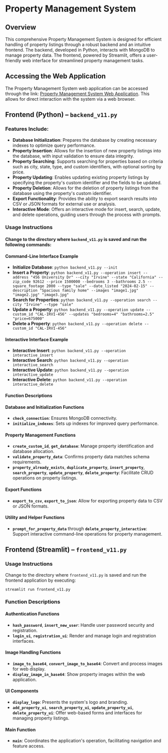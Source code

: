 # Property Management System

## Overview

This comprehensive Property Management System is designed for efficient handling of property listings through a robust backend and an intuitive frontend. The backend, developed in Python, interacts with MongoDB to manage property data. The frontend, powered by Streamlit, offers a user-friendly web interface for streamlined property management tasks.

## Accessing the Web Application

The Property Management System web application can be accessed through the link: [Property Management System Web Application](https://dsci551databasemanagementsystem-nirmcetzdi6hfzvhucgswj.streamlit.app/). This allows for direct interaction with the system via a web browser.

## Frontend (Python) – `backend_v11.py`

### Features Include:

- **Database Initialization**: Prepares the database by creating necessary indexes to optimize query performance.
- **Property Insertion**: Allows for the insertion of new property listings into the database, with input validation to ensure data integrity.
- **Property Searching**: Supports searching for properties based on criteria such as city, state, type, and custom identifiers, with optional sorting by price.
- **Property Updating**: Enables updating existing property listings by specifying the property's custom identifier and the fields to be updated.
- **Property Deletion**: Allows for the deletion of property listings from the database using the property's custom identifier.
- **Export Functionality**: Provides the ability to export search results into CSV or JSON formats for external use or analysis.
- **Interactive Mode**: Offers an interactive mode for insert, search, update, and delete operations, guiding users through the process with prompts.

### Usage Instructions
#### Change to the directory where `backend_v11.py` is saved and run the following commands:

#### Command-Line Interface Example
- **Initialize Database**: `python backend_v11.py --init`
- **Insert a Property**: `python backend_v11.py --operation insert --address "456 University Dr" --city "Irvine" --state "California" --zip_code 92612 --price 1500000 --bedrooms 3 --bathrooms 2.5 --square_footage 2000 --type "sale" --date_listed "2024-02-15" --description "Spacious family home" --images "image1.jpg" "image2.jpg" "image3.jpg"`
- **Search for Properties**: `python backend_v11.py --operation search --city "Irvine" --type "sale"`
- **Update a Property**: `python backend_v11.py --operation update --custom_id "CAL-IRVI-456" --updates "bedrooms=4" "bathrooms=2.5" "price=675000"`
- **Delete a Property**: `python backend_v11.py --operation delete --custom_id "CAL-IRVI-456"`

#### Interactive Interface Example

- **Interactive Insert**: `python backend_v11.py --operation interactive_insert`
- **Interactive Search**: `python backend_v11.py --operation interactive_search`
- **Interactive Update**: `python backend_v11.py --operation interactive_update`
- **Interactive Delete**: `python backend_v11.py --operation interactive_delete`

#### Function Descriptions

#### Database and Initialization Functions
- **`check_connection`**: Ensures MongoDB connectivity.
- **`initialize_indexes`**: Sets up indexes for improved query performance.

#### Property Management Functions
- **`create_custom_id`**, **`get_database`**: Manage property identification and database allocation.
- **`validate_property_data`**: Confirms property data matches schema requirements.
- **`property_already_exists`**, **`duplicate_property`**, **`insert_property`**, **`search_property`**, **`update_property`**, **`delete_property`**: Facilitate CRUD operations on property listings.

#### Export Functions
- **`export_to_csv`**, **`export_to_json`**: Allow for exporting property data to CSV or JSON formats.

#### Utility and Helper Functions
- **`prompt_for_property_data`** through **`delete_property_interactive`**: Support interactive command-line operations for property management.

## Frontend (Streamlit) – `frontend_v11.py`

### Usage Instructions

Change to the directory where `frontend_v11.py` is saved and run the frontend application by executing:

`streamlit run frontend_v11.py`

### Function Descriptions

#### Authentication Functions
- **`hash_password`**, **`insert_new_user`**: Handle user password security and registration.
- **`login_ui`**, **`registration_ui`**: Render and manage login and registration interfaces.

#### Image Handling Functions
- **`image_to_base64`**, **`convert_image_to_base64`**: Convert and process images for web display.
- **`display_image_in_base64`**: Show property images within the web application.

#### UI Components
- **`display_logo`**: Presents the system's logo and branding.
- **`add_property_ui`**, **`search_property_ui`**, **`update_property_ui`**, **`delete_property_ui`**: Offer web-based forms and interfaces for managing property listings.

#### Main Function
- **`main`**: Coordinates the application's operation, facilitating navigation and feature access.
